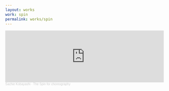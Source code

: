 ```yaml
---
layout: works
work: spin
permalink: works/spin
---
```

<iframe width="100%" height="166" scrolling="no" frameborder="no" allow="autoplay" src="https://w.soundcloud.com/player/?url=https%3A//api.soundcloud.com/tracks/1588276919&color=%23413732&auto_play=true&hide_related=false&show_comments=true&show_user=true&show_reposts=false&show_teaser=true"></iframe><div style="font-size: 10px; color: #cccccc;line-break: anywhere;word-break: normal;overflow: hidden;white-space: nowrap;text-overflow: ellipsis; font-family: Interstate,Lucida Grande,Lucida Sans Unicode,Lucida Sans,Garuda,Verdana,Tahoma,sans-serif;font-weight: 100;"><a href="https://soundcloud.com/sachiekbys" title="Sachie Kobayashi" target="_blank" style="color: #cccccc; text-decoration: none;">Sachie Kobayashi</a> · <a href="https://soundcloud.com/sachiekbys/the-spin" title="The Spin for choreography" target="_blank" style="color: #cccccc; text-decoration: none;">The Spin for choreography</a></div>
